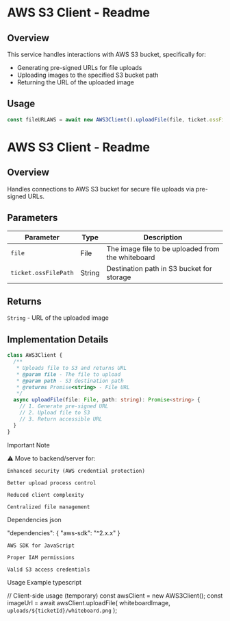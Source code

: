 # AWS S3 Client - Readme

## Overview
This service handles interactions with AWS S3 bucket, specifically for:
- Generating pre-signed URLs for file uploads
- Uploading images to the specified S3 bucket path
- Returning the URL of the uploaded image

## Usage
```typescript
const fileURLAWS = await new AWS3Client().uploadFile(file, ticket.ossFilePath);
```
# AWS S3 Client - Readme

## Overview
Handles connections to AWS S3 bucket for secure file uploads via pre-signed URLs.

## Parameters
| Parameter          | Type     | Description |
|--------------------|----------|-------------|
| `file`            | File     | The image file to be uploaded from the whiteboard |
| `ticket.ossFilePath` | String | Destination path in S3 bucket for storage |

## Returns
`String` - URL of the uploaded image

## Implementation Details
```typescript
class AWS3Client {
  /**
   * Uploads file to S3 and returns URL
   * @param file - The file to upload
   * @param path - S3 destination path
   * @returns Promise<string> - File URL
   */
  async uploadFile(file: File, path: string): Promise<string> {
    // 1. Generate pre-signed URL
    // 2. Upload file to S3
    // 3. Return accessible URL
  }
}
```

Important Note

⚠️ Move to backend/server for:

    Enhanced security (AWS credential protection)

    Better upload process control

    Reduced client complexity

    Centralized file management

Dependencies
json

"dependencies": {
  "aws-sdk": "^2.x.x"
}

    AWS SDK for JavaScript

    Proper IAM permissions

    Valid S3 access credentials

Usage Example
typescript

// Client-side usage (temporary)
const awsClient = new AWS3Client();
const imageUrl = await awsClient.uploadFile(
  whiteboardImage, 
  `uploads/${ticketId}/whiteboard.png`
);
